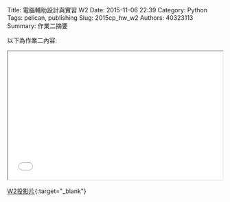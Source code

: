 Title: 電腦輔助設計與實習  W2
Date: 2015-11-06 22:39
Category: Python
Tags: pelican, publishing
Slug: 2015cp_hw_w2
Authors: 40323113
Summary: 作業二摘要

以下為作業二內容:

<iframe src="40323113_cp_w2_p.html" width="500" height="300"></iframe>

[W2投影片](40323113_cp_w2_p.html){:target="_blank"}



